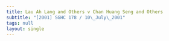 ```yaml
---
title: Lau Ah Lang and Others v Chan Huang Seng and Others
subtitle: "[2001] SGHC 178 / 10\_July\_2001"
tags: null
layout: single
---
```


